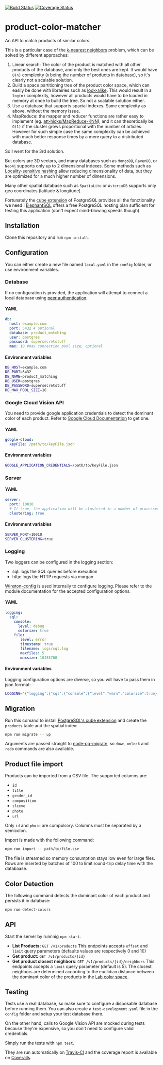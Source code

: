 [![Build Status](https://travis-ci.org/msuret/product-color-matcher.svg?branch=master)](https://travis-ci.org/msuret/product-color-matcher)
[![Coverage Status](https://coveralls.io/repos/github/msuret/product-color-matcher/badge.svg?branch=master)](https://coveralls.io/github/msuret/product-color-matcher?branch=master)

# product-color-matcher

An API to match products of similar colors.

This is a particular case of the [k-nearest neighbors](https://en.wikipedia.org/wiki/K-nearest_neighbors_algorithm) problem, which can be solved by different approaches:
1. Linear search: The color of the product is matched with all other products of the database, and only the best ones are kept. It would have `O(n)` complexity (`n` being the number of products in database), so it's clearly not a scalable solution.
2. Build a space partitioning tree of the product color space, which can easily be done with librairies such as [look-alike](https://www.npmjs.com/package/look-alike). This would result in a `log(n)` complexity, however all products would have to be loaded in memory at once to build the tree. So not a scalable solution either.
3. Use a database that supports spacial indexes. Same complexity as above, without the memory issue.
4. MapReduce: the mapper and reducer functions are rather easy to implement (eg. [att-hicks/MapReduce-KNN](https://github.com/matt-hicks/MapReduce-KNN)), and it can theoretically be `O(1)` if the cluster grows proportional with the number of articles. However for such simple case the same complexity can be achieved with much better response times by a mere query to a distributed database.

So I went for the 3rd solution.

But colors are 3D vectors, and many databases such as `MongoDB`, `RavenDB`, or `Neo4j` supports only up to 2 dimensional indexes. Some methods such as [Locality-sensitive hashing](https://en.wikipedia.org/wiki/Locality-sensitive_hashing) allow reducing dimensionality of data, but they are optimized for a much higher number of dimensions.

Many other spatial database such as `SpatiaLite` or `AsterixDB` supports only geo coordinates (latitude & longitude).

Fortunately the [cube extension](https://www.postgresql.org/docs/10/static/cube.html) of PostgreSQL provides all the fonctionality we need ! [ElephantSQL](https://www.elephantsql.com) offers a free PostgreSQL hosting plan sufficient for testing this application (don't expect mind-blowing speeds though).

## Installation

Clone this repository and run `npm install`.

## Configuration

You can either create a new file named `local.yaml` in the `config` folder, or use environment variables.

### Database

If no configuration is provided, the application will attempt to connect a local database using [peer authentication](https://www.postgresql.org/docs/10/static/auth-methods.html#AUTH-PEER).

#### YAML

```yaml
db:
  host: example.com
  port: 5432 # optional
  database: product_matching
  user: postgres
  password: supersecretstuff
  max: 10 #max connection pool size, optional
```

#### Environment variables

```bash
DB_HOST=example.com
DB_PORT=5432
DB_NAME=product_matching
DB_USER=postgres
DB_PASSWORD=supersecretstuff
DB_MAX_POOL_SIZE=10
```
### Google Cloud Vision API

You need to provide google application credentials to detect the dominant color of each product. Refer to [Google Cloud Documentation](https://cloud.google.com/docs/authentication/getting-started) to get one.

#### YAML

```yaml
google-cloud:
  keyFile: /path/to/keyFile.json
```

#### Environment variables

```bash
GOOGLE_APPLICATION_CREDENTIALS=/path/to/keyFile.json
```

### Server

#### YAML

```yaml
server:  
  port: 10010
  # If true, the application will be clustered in a number of processes equals to the number of CPU cores
  clustering: true
```

#### Environment variables

```bash
SERVER_PORT=10010
SERVER_CLUSTERING=true
```

### Logging

Two loggers can be configured in the logging section:

* sql: logs the SQL queries before execution
* http: logs the HTTP requests via morgan

[Winston-config](https://github.com/triplem/winston-config) is used internally to configure logging. Please refer to the module documentation for the accepted configuration options.

#### YAML

```yaml
logging:
  sql:
    console:
      level: debug
      colorize: true
    file:
       level: error
       timestamp: true
       filename: logs/sql.log
       maxfiles: 5
       maxsize: 10485760
```

#### Environment variables

Logging configuration options are diverse, so you will have to pass them in json forrmat:

```bash
LOGGING='{"logging":{"sql":{"console":{"level":"warn","colorize":true},"file":{"level":"error","timestamp":true,"filename":"logs/sql.log,","maxfiles":5,"maxsize":10485760}}}}'
```

## Migration

Run this comand to install [PostgreSQL's cube extension](https://www.postgresql.org/docs/10/static/cube.html) and create the `products` table and the spatial index:
```bash
npm run migrate -- up
```
Arguments are passed straight to [node-pg-migrate](https://www.npmjs.com/package/node-pg-migrate), so `down`, `unlock` and `redo` commands are also available.


## Product file import

Products can be imported from a CSV file.
The supported columns are:
* `id`
* `title`
* `gender_id`
* `composition`
* `sleeve`
* `photo`
* `url`

Only `id` and `photo` are compulsory.
Columns must be separated by a semicolon.

Import is made with the following command:
```bash
npm run import -- path/to/file.csv
```

The file is streamed so memory consumption stays low even for large files. Rows are inserted by batches of 100 to limit round-trip delay time with the databaase.

## Color Detection

The following command detects the dominant color of each product and persists it in database:
```bash
npm run detect-colors
```

## API

Start the server by runnnig `npm start`.

- **List Products:** `GET /v1/products`
  This endpoints accepts `offset` and `limit` query parameters (defaults values are respectively 0 and 10)
- **Get product:** `GET /v1/products/{id}`
- **Get product closest neighbors**: `GET /v1/products/{id}/neighbors`
  This endpoints accepts a `limit` query parameter (default is 5).
  The closest neighbors are determined according to the euclidian distance between the dominant color of the products in the [Lab color space](https://en.wikipedia.org/wiki/Lab_color_space). 
  

## Testing

Tests use a real database, so make sure to configure a disposable database before running them.
You can also create a `test-development.yaml` file in the `config` folder and setup your test database there.

On the other hand, calls to Google Vision API are mocked during tests because they're expensive, so you don't need to configure valid credentials. 

Simply run the tests with `npm test`.

They are run automatically on [Travis-CI](https://travis-ci.org/msuret/product-color-matcher) and the coverage report is available on [Coveralls](https://coveralls.io/github/msuret/product-color-matcher).
